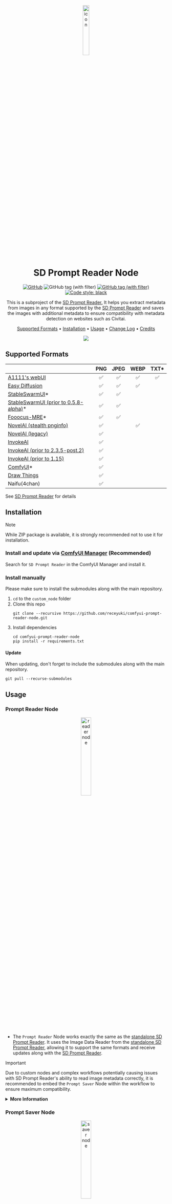 <div align="center">
    <img alt="icon" src="https://github.com/receyuki/stable-diffusion-prompt-reader/raw/master/sd_prompt_reader/resources/icon-cube.png" width=20% height=20%>
    <h1>SD Prompt Reader Node</h1>
    <a href="https://github.com/receyuki/comfyui-prompt-reader-node/blob/master/LICENSE">
        <img alt="GitHub" src="https://img.shields.io/github/license/receyuki/comfyui-prompt-reader-node"></a>
    <img alt="GitHub tag (with filter)" src="https://img.shields.io/github/v/tag/receyuki/comfyui-prompt-reader-node?label=node">
    <a href="https://github.com/receyuki/stable-diffusion-prompt-reader">
        <img alt="GitHub tag (with filter)" src="https://img.shields.io/github/v/tag/receyuki/stable-diffusion-prompt-reader?label=core"></a>
    <a href="https://github.com/psf/black">
        <img alt="Code style: black" src="https://img.shields.io/badge/code%20style-black-000000.svg"></a>
    <br>

This is a subproject of the
<a href="https://github.com/receyuki/stable-diffusion-prompt-reader">SD Prompt Reader.</a>
It helps you extract metadata from images in any format supported by the
<a href="https://github.com/receyuki/stable-diffusion-prompt-reader">SD Prompt Reader</a> and saves the images with
additional metadata to ensure compatibility with metadata detection on websites such as Civitai.
    <br>
  <p>
    <a href="#supported-formats">Supported Formats</a> •
    <a href="#installation">Installation</a> •
    <a href="#usage">Usage</a> •
    <a href="./CHANGELOG.md">Change Log</a> •
    <a href="#credits">Credits</a>
  </p>
    <img src="./images/screenshot_v130.png">
</div>


## Supported Formats
|                                                                                        | PNG | JPEG | WEBP | TXT* |
|----------------------------------------------------------------------------------------|:---:|:----:|:----:|:----:|
| [A1111's webUI](https://github.com/AUTOMATIC1111/stable-diffusion-webui)               |  ✅  |  ✅   |  ✅   |  ✅   |
| [Easy Diffusion](https://github.com/easydiffusion/easydiffusion)                       |  ✅  |  ✅   |  ✅   |      |
| [StableSwarmUI](https://github.com/Stability-AI/StableSwarmUI)*                        |  ✅  |  ✅   |      |      |
| [StableSwarmUI (prior to 0.5.8-alpha)](https://github.com/Stability-AI/StableSwarmUI)* |  ✅  |  ✅   |      |      |
| [Fooocus-MRE](https://github.com/MoonRide303/Fooocus-MRE)*                             |  ✅  |  ✅   |      |      |
| [NovelAI (stealth pnginfo)](https://novelai.net/)                                      |  ✅  |      |  ✅   |      |
| [NovelAI (legacy)](https://novelai.net/)                                               |  ✅  |      |      |      |
| [InvokeAI](https://github.com/invoke-ai/InvokeAI)                                      |  ✅  |      |      |      |
| [InvokeAI (prior to 2.3.5-post.2)](https://github.com/invoke-ai/InvokeAI)              |  ✅  |      |      |      |
| [InvokeAI (prior to 1.15)](https://github.com/invoke-ai/InvokeAI)                      |  ✅  |      |      |      |
| [ComfyUI](https://github.com/comfyanonymous/ComfyUI)*                                  |  ✅  |      |      |      |
| [Draw Things](https://drawthings.ai/)                                                  |  ✅  |      |      |      |
| Naifu(4chan)                                                                           |  ✅  |      |      |      |

See [SD Prompt Reader](https://github.com/receyuki/stable-diffusion-prompt-reader#supported-formats) for details

## Installation
> [!NOTE]
> While ZIP package is available, it is strongly recommended not to use it for installation.
### Install and update via [ComfyUI Manager](https://github.com/ltdrdata/ComfyUI-Manager) (Recommended)
Search for `SD Prompt Reader` in the ComfyUI Manager and install it.
### Install manually
Please make sure to install the submodules along with the main repository.
1. `cd` to the `custom_node` folder
2. Clone this repo
    ```shell
    git clone --recursive https://github.com/receyuki/comfyui-prompt-reader-node.git
    ```
3. Install dependencies
    ```shell
    cd comfyui-prompt-reader-node
    pip install -r requirements.txt
    ```
#### Update
When updating, don't forget to include the submodules along with the main repository.
```shell
git pull --recurse-submodules
```

## Usage
### Prompt Reader Node
<div align="center">
   <img src="./images/reader.png" width="25%" height="25%" alt="reader node">
</div>

- The `Prompt Reader` Node works exactly the same as the
[standalone SD Prompt Reader](https://github.com/receyuki/stable-diffusion-prompt-reader).
It uses the Image Data Reader from the
[standalone SD Prompt Reader](https://github.com/receyuki/stable-diffusion-prompt-reader),
allowing it to support the same formats and receive updates along with the
[SD Prompt Reader](https://github.com/receyuki/stable-diffusion-prompt-reader).
> [!IMPORTANT]
> Due to custom nodes and complex workflows potentially causing issues with SD Prompt Reader's ability
> to read image metadata correctly, it is recommended to embed the `Prompt Saver` Node within the workflow
> to ensure maximum compatibility.

<details>
    <summary><b>More Information</b></summary>

#### `parameter_index`
- For images containing multiple sets of parameters, such as those processed through `hires-fix` or `refiner`,
you will need to modify the `parameter_index` to select the parameters you need
#### SDXL
- For images generated by SDXL and containing multiple sets of prompts,
the `text_g` will be combined with `text_l` into a single prompt
#### Batch Read
- For batch processing, please use the `Batch Loader` node. When using the `Batch Loader` node for bulk reading,
the preview image will not update, and the text box will only display the metadata of the last image.
<div align="center">
   <img src="./images/loader2reader.png" width="50%" height="50%" alt="connect batch loader to prompt reader">
</div>

#### Additional Parameters
- To read parameters other than the existing output, please connect the `settings` to the `Parameter Extractor` node.
<div align="center">
   <img src="./images/reader2extractor.png" width="50%" height="50%" alt="connect prompt reader to parameter extractor">
</div>

#### `MODEL_NAME`
- `MODEL_NAME` is a special output that matches the model name in the metadata with the existing models on the server
according to the following priority:
  1. Identical path, filename, and extension.
  2. Identical filename, and extension.
e.g. `sd_xl_base.safetensors` will be matched with `SDXL\sd_xl_base.safetensors`, and vice versa.
  3. Identical filename.
e.g. `sd_xl_base` will be matched with `SDXL\sd_xl_base.safetensors`, and vice versa.
  4. If a matching model cannot be found, the original name will be outputted.

</details>

### Prompt Saver Node
<div align="center">
   <img src="./images/saver.png" width="25%" height="25%" alt="saver node">
</div>

- The `Prompt Saver` Node and the `Parameter Generator` Node are designed to be used together.
- The `Prompt Saver` Node will write additional metadata in the A1111 format to the output images
to be compatible with any tools that support the A1111 format,
including SD Prompt Reader and Civitai.
- Due to custom nodes and complex workflows potentially causing issues with SD Prompt Reader's ability
to read image metadata correctly, it's recommended to embed this node within the workflow
to ensure maximum compatibility.
> [!TIP]
> Since it's not possible to directly extract metadata from `KSampler`, it's necessary to
> use the `Parameter Generator` Node to generate parameters and simultaneously output them to
> the `Prompt Saver` Node and `KSampler` Node.

<details>
    <summary><b>More Information</b></summary>

#### Image Format
- Only PNG format supports embedding both metadata and workflow at the same time. Other formats can only embed metadata.
#### Duplicate Filename
- When the filename already exists, an index will be added at the end of the filename,
e.g. `file.png, file_1.png, file_2.png`.
#### Hashes & Auto-Detection on Civitai
- When `calculate_hash` is enabled, the node will compute the hash values of checkpoint, VAE, Lora,
and embedding/Textual Inversion, and write them into the metadata. After the server restarts, or a new checkpoint,
VAE, Lora, or embedding/Textual Inversion is loaded, the first image generation may take a longer time for hash calculation.
The hash value will be stored in temporary storage without the need for repeated calculation,
until the server is restarted.
- When `resource_hash` is enabled, the resource hashes will be written into the metadata to support auto-detection
on Civitai. This function will only run when `calculate_hash` is enabled.
- If you need to calculate the hash of Lora, please use the `Lora Loader` Node or the `Lora Selector` Node.
The hash value of the embedding/Textual Inversion will be automatically detected from the prompt.
#### `save_metadata_file`
- When the `save_metadata_file` is turned on, the metadata will be saved as a TXT file with the same name
alongside the image.
#### `date_format` & `time_format`
- For the `date_format` and `time_format`, please refer to
[strftime.org](https://strftime.org/) or [www.strfti.me](https://www.strfti.me/).
#### `filename` & `path`
- `%counter` cannot be used for `path`, it can only be used for `filename`. This `%counter` is slightly different
from the `%counter` in the built-in `Saver` node, it will count all image files in the `path`.
- Please refer to the following table for placeholders supported by the `filename` and `path`.

   |            |            |
   |------------|------------|
   | %seed      | %date      |
   | %steps     | %time      |
   | %cfg       | %counter   |
   | %model     | %extension |
   | %sampler   | %quality   |
   | %scheduler |            |

</details>

### Parameter Generator Node
<div align="center">
   <img src="./images/generator.png" width="25%" height="25%" alt="generator node">
</div>

- Since it's not possible to directly extract metadata from `KSampler`, it's necessary to
use the `Parameter Generator` Node to generate parameters and simultaneously output them to both
the `Prompt Saver` Node and `KSampler` Node.
> [!TIP]
> The `Parameter Generator` Node can also be used as a control panel for complex ComfyUI workflows, just like the [AP workflow](https://perilli.com/ai/comfyui/).

<details>
    <summary><b>More Information</b></summary>

#### Optimal Resolution
- The `model_version` and `aspect_ratio` are used only for calculating the optimal resolution of the selected
model version under the chosen aspect ratio. The calculation method is based on the
[Stability AI development documentation](https://platform.stability.ai/docs/features/api-parameters#about-dimensions)
and the [StableSwarmUI source code](https://github.com/Stability-AI/StableSwarmUI) (developed by Stability AI).
#### `refiner_start`
- `refiner_start` refers to the proportion of steps completed when the refiner starts running,
i.e., the proportion of base steps to total steps. This is used to calculate the `start_at_step` (`REFINER_START_STEP`)
required by the refiner `KSampler` under the selected step ratio.

</details>

### Batch Loader Node
<div align="center">
   <img src="./images/loader.png" width="25%" height="25%" alt="loader node">
</div>

- The `Batch Loader` Node is specifically designed for the `Prompt Reader` Node to batch-read image files in a directory
and cannot be used with other custom nodes.
<details>
    <summary><b>More Information</b></summary>

- For batch processing, please connect the `IMAGE` output of the `Batch Loader` Node to the `image` input of
the `Prompt Reader` Node.
<div align="center">
   <img src="./images/loader2reader.png" width="50%" height="50%" alt="connect prompt reader to parameter extractor">
</div>

#### `path`
- The `path` supports relative paths such as `./input/` or absolute paths like `C:/Users/receyuki/Pictures`.
- Both `\ ` and `/` are acceptable.
- You can also input a single file or a list of files into the `path`,
in which case the `image_load_limit` and `start_index` will not function.

</details>

### Parameter Extractor Node
<div align="center">
   <img src="./images/extractor.png" width="25%" height="25%" alt="extractor node">
</div>

- The `Parameter Extractor` Node is an extension of the `Prompt Reader` Node, designed to retrieve the values
of all parameters in the settings (including those parameters that the `Prompt Reader` Node cannot output).
e.g. `Hires  upscaler`
<details>
    <summary><b>More Information</b></summary>

- Connect the `SETTINGS` of the `Prompt Reader` Node to the `settings` of the `Parameter Extractor` Node.
After the first run, the parameter list will be loaded.
<div align="center">
   <img src="./images/reader2extractor.png" width="50%" height="50%" alt="connect prompt reader to parameter extractor">
</div>
</details>

### Prompt Merger Node & Type Converter Node
<div align="center">
   <img src="./images/merger_converter.png" width="25%" height="25%" alt="merger and converter node">
</div>

- Since the A1111 format cannot store `text_g` and `text_l` separately, SDXL users need to use
the `Prompt Merger` Node to combine `text_g` and `text_l` into a single prompt.
- Since `model_name`, `sampler_name`, and `scheduler` are special types
that cannot be directly used by some other nodes,
You can use the `Type Converter` Node to convert them into `STRING` type.

### Lora Loader Node & Lora Selector Node
<div align="center">
   <img src="./images/lora.png" width="50%" height="50%" alt="lora loader and selector node">
</div>

- The `Lora Loader` Node and `Lora Selector` Node are used to write Lora data into metadata and support auto-detection
on Civitai.
<details>
    <summary><b>More Information</b></summary>

- Replace the original loader with the `Lora Loader` Node, or connect the `LORA_NAME` output of the `Lora Selector` Node
to the `lora_name` input of other lora loaders (built-in or custom), and link the `NEXT_LORA` output to the `lora_name`
input of the `Prompt Saver` Node. Both of these nodes have the same function, please choose according to your needs.
#### Multiple Loras
- If you need to load multiple Loras, please connect the `Lora Loader` Node or `Lora Selector` Node head to tail
through `last_lora` and `NEXT_LORA`, and connect the `NEXT_LORA` at the end of the Lora chain to the `lora_name` input
of the `Prompt Saver` Node.
1. Lora Loader chain
<div align="center">
    <img src="./images/lora_loader_chain.png" width="100%" height="100%" alt="lora loader chain">
</div>

2. Lora Selector chain
<div align="center">
    <img src="./images/lora_selector_chain.png" width="100%" height="100%" alt="lora loader chain">
</div>

</details>

### Example Workflow
<details>
    <summary><b>Simple Example</b></summary>
<div align="center">
   <img src="./workflows/simple_example.png" width="100%" height="100%" alt="example workflow">
</div>
</details>

<details>
    <summary><b>Lora Example</b></summary>
<div align="center">
   <img src="./workflows/lora_example.png" width="100%" height="100%" alt="example workflow">
</div>
</details>

<details>
    <summary><b>Hires-fix Example</b></summary>
<div align="center">
   <img src="./workflows/hires_fix_example.png" width="100%" height="100%" alt="example workflow">
</div>
</details>

<details>
    <summary><b>SDXL Example</b></summary>
<div align="center">
   <img src="./workflows/sdxl_example.png" width="100%" height="100%" alt="example workflow">
</div>
</details>


## Credits
- The SD Prompt Reader node is based on [ComfyUI Load Image With Metadata](https://github.com/tkoenig89/ComfyUI_Load_Image_With_Metadata)
- The SD Prompt Saver node is based on [Comfy Image Saver](https://github.com/giriss/comfy-image-saver) & [Stable Diffusion Webui](https://github.com/AUTOMATIC1111/stable-diffusion-webui)
- The seed generator in the SD Parameter Generator is modified from [rgthree's Comfy Nodes](https://github.com/rgthree/rgthree-comfy#rgthrees-comfy-nodes)
- A special thanks to [@alessandroperilli](https://github.com/alessandroperilli) and his [AP Workflow](https://perilli.com/ai/comfyui/) for providing numerous suggestions

## Updates by cbaoth

I made the following changes to the original code, to fit my needs:

- Updated the `SDParameterExtractor` node:
  - Modified the settings parser so that Lora tags `<lora:foo...>` are no longer considered keys (no more: `<lora: foo...` fields, and partial prompts as a result)
  - Modified the settings parser so that values with line breaks are (more or less) supported, and `:` wrapped in brackets or double quotes should no longer result in additional keys and partial values.
    - So `Extra Info:` `Foo: (a: 1\nb: 2),\nBar: "a: 1, b: 2"` should result in two fields, `Foo` = `a: 1\nb: 2` and `Bar` = `a: 1, b: 2`
    - Best effort and no guaranty at all that this hack is compatible with any other tools. For now it works for me to (re)store morst many additional values as needed, including e.g. multiple multi-line prompt-templates wrapped in `()` or `""`. Surely a Json or similar would be more appropriate but I discarded my prototypes and stuck with this since it works for me.
- Updated the `SDPromptSaver` node:
  - Added the following `filename` / `path` variables:
    - `%modelhash`
    - `%vae`
    - `%prompt`
    - `%negative`
  - Added support for optional truncation of all `filename` / `path` variables using the `%{parameter}:{n}%` pattern.
    - Example: `%date %model:20% %positive:50%` will truncate the model name to 20 characters and the prompt to 50 characters.
- Added a new node `SDPromptSaverContext`, which is a custom extension of the existing `SDPromptSaver` node:
  - Mandatory input `context` of type `RGTHREE_CONTEXT` added, replacing `image` input as well as many optional inputs:
    - Compatible with the [Context / Context Big](https://github.com/rgthree/rgthree-comfy?tab=readme-ov-file#context--context-big) node from the [rgthree-comfy](https://github.com/rgthree/rgthree-comfy) custom nodes repo.

### Ideas

Some ideas (not yet implemented) for future updates:

- Support save file formatting like `%date:FORMAT%` (or similar), so that something like `%date:%yyyy-MM%/%date:yyyy-MM-dd%T...` would be possible without adding more `date` / `time` widgets to the node.
